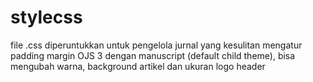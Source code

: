 # stylecss

file .css diperuntukkan untuk pengelola jurnal yang kesulitan mengatur padding margin OJS 3 dengan manuscript (default child theme), bisa mengubah warna, background artikel dan ukuran logo header


